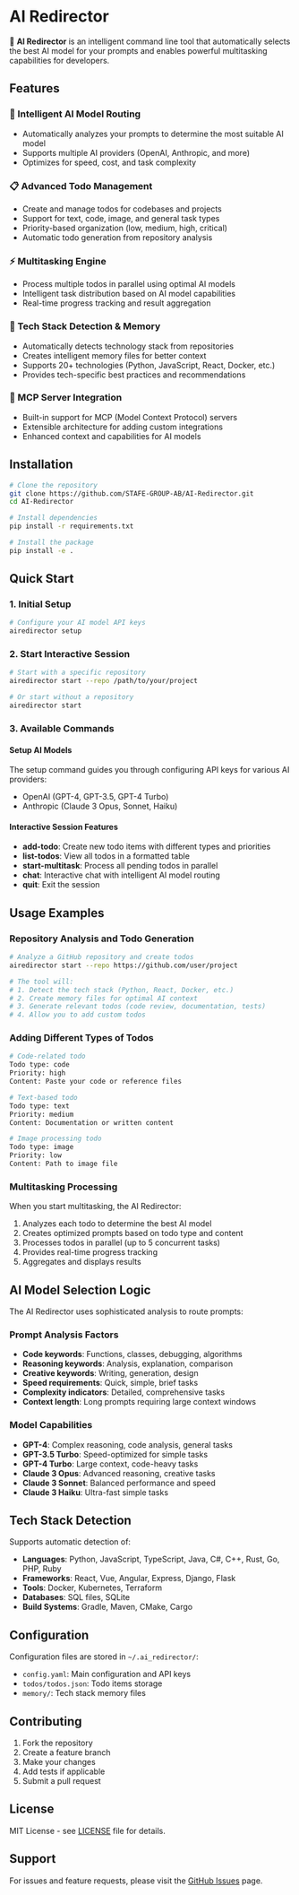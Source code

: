 # AI Redirector

🤖 **AI Redirector** is an intelligent command line tool that automatically selects the best AI model for your prompts and enables powerful multitasking capabilities for developers.

## Features

### 🎯 Intelligent AI Model Routing
- Automatically analyzes your prompts to determine the most suitable AI model
- Supports multiple AI providers (OpenAI, Anthropic, and more)
- Optimizes for speed, cost, and task complexity

### 📋 Advanced Todo Management
- Create and manage todos for codebases and projects
- Support for text, code, image, and general task types
- Priority-based organization (low, medium, high, critical)
- Automatic todo generation from repository analysis

### ⚡ Multitasking Engine
- Process multiple todos in parallel using optimal AI models
- Intelligent task distribution based on AI model capabilities
- Real-time progress tracking and result aggregation

### 🔧 Tech Stack Detection & Memory
- Automatically detects technology stack from repositories
- Creates intelligent memory files for better context
- Supports 20+ technologies (Python, JavaScript, React, Docker, etc.)
- Provides tech-specific best practices and recommendations

### 🔌 MCP Server Integration
- Built-in support for MCP (Model Context Protocol) servers
- Extensible architecture for adding custom integrations
- Enhanced context and capabilities for AI models

## Installation

```bash
# Clone the repository
git clone https://github.com/STAFE-GROUP-AB/AI-Redirector.git
cd AI-Redirector

# Install dependencies
pip install -r requirements.txt

# Install the package
pip install -e .
```

## Quick Start

### 1. Initial Setup
```bash
# Configure your AI model API keys
airedirector setup
```

### 2. Start Interactive Session
```bash
# Start with a specific repository
airedirector start --repo /path/to/your/project

# Or start without a repository
airedirector start
```

### 3. Available Commands

#### Setup AI Models
The setup command guides you through configuring API keys for various AI providers:
- OpenAI (GPT-4, GPT-3.5, GPT-4 Turbo)
- Anthropic (Claude 3 Opus, Sonnet, Haiku)

#### Interactive Session Features
- **add-todo**: Create new todo items with different types and priorities
- **list-todos**: View all todos in a formatted table
- **start-multitask**: Process all pending todos in parallel
- **chat**: Interactive chat with intelligent AI model routing
- **quit**: Exit the session

## Usage Examples

### Repository Analysis and Todo Generation
```bash
# Analyze a GitHub repository and create todos
airedirector start --repo https://github.com/user/project

# The tool will:
# 1. Detect the tech stack (Python, React, Docker, etc.)
# 2. Create memory files for optimal AI context
# 3. Generate relevant todos (code review, documentation, tests)
# 4. Allow you to add custom todos
```

### Adding Different Types of Todos
```bash
# Code-related todo
Todo type: code
Priority: high
Content: Paste your code or reference files

# Text-based todo  
Todo type: text
Priority: medium
Content: Documentation or written content

# Image processing todo
Todo type: image
Priority: low
Content: Path to image file
```

### Multitasking Processing
When you start multitasking, the AI Redirector:
1. Analyzes each todo to determine the best AI model
2. Creates optimized prompts based on todo type and content
3. Processes todos in parallel (up to 5 concurrent tasks)
4. Provides real-time progress tracking
5. Aggregates and displays results

## AI Model Selection Logic

The AI Redirector uses sophisticated analysis to route prompts:

### Prompt Analysis Factors
- **Code keywords**: Functions, classes, debugging, algorithms
- **Reasoning keywords**: Analysis, explanation, comparison
- **Creative keywords**: Writing, generation, design
- **Speed requirements**: Quick, simple, brief tasks
- **Complexity indicators**: Detailed, comprehensive tasks
- **Context length**: Long prompts requiring large context windows

### Model Capabilities
- **GPT-4**: Complex reasoning, code analysis, general tasks
- **GPT-3.5 Turbo**: Speed-optimized for simple tasks
- **GPT-4 Turbo**: Large context, code-heavy tasks
- **Claude 3 Opus**: Advanced reasoning, creative tasks
- **Claude 3 Sonnet**: Balanced performance and speed
- **Claude 3 Haiku**: Ultra-fast simple tasks

## Tech Stack Detection

Supports automatic detection of:
- **Languages**: Python, JavaScript, TypeScript, Java, C#, C++, Rust, Go, PHP, Ruby
- **Frameworks**: React, Vue, Angular, Express, Django, Flask
- **Tools**: Docker, Kubernetes, Terraform
- **Databases**: SQL files, SQLite
- **Build Systems**: Gradle, Maven, CMake, Cargo

## Configuration

Configuration files are stored in `~/.ai_redirector/`:
- `config.yaml`: Main configuration and API keys
- `todos/todos.json`: Todo items storage
- `memory/`: Tech stack memory files

## Contributing

1. Fork the repository
2. Create a feature branch
3. Make your changes
4. Add tests if applicable
5. Submit a pull request

## License

MIT License - see [LICENSE](LICENSE) file for details.

## Support

For issues and feature requests, please visit the [GitHub Issues](https://github.com/STAFE-GROUP-AB/AI-Redirector/issues) page.